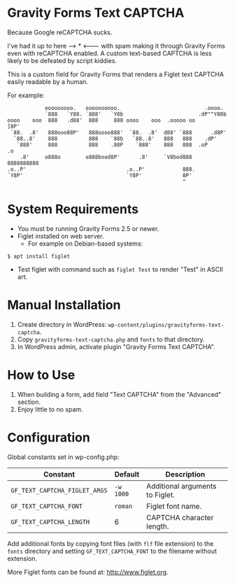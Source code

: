 # Gravity Forms Text CAPTCHA
Because Google reCAPTCHA sucks.

I've had it up to here --> * <--- with spam making it through Gravity Forms
even with reCAPTCHA enabled.  A custom text-based CAPTCHA is less likely to be
defeated by script kiddies.

This is a custom field for Gravity Forms that renders a Figlet text CAPTCHA
easily readable by a human.

For example:

```
            ooooooooo.   oooooooooo.                           .oooo.
            `888   `Y88. `888'   `Y8b                        .dP""Y88b
oooo    ooo  888   .d88'  888     888 oooo    ooo  .ooooo oo       ]8P'
 `88.  .8'   888ooo88P'   888oooo888'  `88.  .8'  d88' `888      .d8P'
  `88..8'    888          888    `88b   `88..8'   888   888    .dP'
   `888'     888          888    .88P    `888'    888   888  .oP     .o
    .8'     o888o        o888bood8P'      .8'     `V8bod888  8888888888
.o..P'                                .o..P'            888.
`Y8P'                                 `Y8P'             8P'
                                                        "
```

# System Requirements
* You must be running Gravity Forms 2.5 or newer.
* Figlet installed on web server.
   * For example on Debian-based systems:
```
$ apt install figlet
```
   * Test figlet with command such as `figlet Test` to render "Test" in ASCII art.

# Manual Installation
1. Create directory in WordPress: `wp-content/plugins/gravityforms-text-captcha`.
2. Copy `gravityforms-text-captcha.php` and `fonts` to that directory.
3. In WordPress admin, activate plugin "Gravity Forms Text CAPTCHA".

# How to Use
1. When building a form, add field "Text CAPTCHA" from the "Advanced" section.
2. Enjoy little to no spam.

# Configuration
Global constants set in wp-config.php:

Constant                      | Default   | Description
----------------------------- | --------- | -------------------------------
`GF_TEXT_CAPTCHA_FIGLET_ARGS` | `-w 1000` | Additional arguments to Figlet.
`GF_TEXT_CAPTCHA_FONT`        | `roman`   | Figlet font name.
`GF_TEXT_CAPTCHA_LENGTH`      | 6         | CAPTCHA character length.

Add additional fonts by copying font files (with `flf` file extension) to the
`fonts` directory and setting `GF_TEXT_CAPTCHA_FONT` to the filename without
extension.

More Figlet fonts can be found at: http://www.figlet.org.
